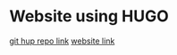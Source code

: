 # Website using HUGO


[git hup repo link](https://github.com/sabarixr/sabarixr.github.io.git)
[website link](https://sabarixr.github.io/)